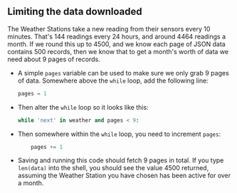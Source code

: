## Limiting the data downloaded

The Weather Stations take a new reading from their sensors every 10 minutes. That's 144 readings every 24 hours, and around 4464 readings a month. If we round this up to 4500, and we know each page of JSON data contains 500 records, then we know that to get a month's worth of data we need about 9 pages of records.

- A simple `pages` variable can be used to make sure we only grab 9 pages of data. Somewhere above the `while` loop, add the following line:

    ``` python
    pages = 1
    ```

- Then alter the `while` loop so it looks like this:

    ``` python
    while 'next' in weather and pages < 9:
    ```

- Then somewhere within the `while` loop, you need to increment `pages`:

    ``` python
        pages += 1
    ```

- Saving and running this code should fetch 9 pages in total. If you type `len(data)` into the shell, you should see the value 4500 returned, assuming the Weather Station you have chosen has been active for over a month.

